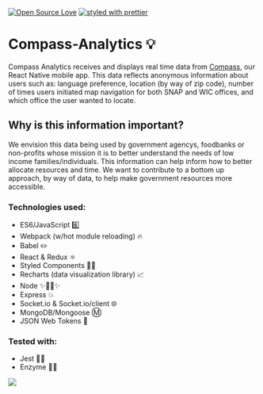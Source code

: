 [![Open Source Love](https://badges.frapsoft.com/os/v1/open-source.svg?v=103)](https://github.com/ellerbrock/open-source-badges/)
[![styled with prettier](https://img.shields.io/badge/styled_with-prettier-ff69b4.svg)](https://github.com/prettier/prettier)

# Compass-Analytics 💡
Compass Analytics receives and displays real time data from [Compass](https://github.com/KornerShop/Compass-Native), our React Native mobile app. This data reflects anonymous information about users such as: language preference, location (by way of zip code), number of times users initiated map navigation for both SNAP and WIC offices, and which office the user wanted to locate. 

## Why is this information important? 
We envision this data being used by government agencys, foodbanks or non-profits whose mission it is to better understand the needs of low income families/individuals. This information can help inform how to better allocate resources and time. We want to contribute to a bottom up approach, by way of data, to help make government resources more accessible. 

### Technologies used:
* ES6/JavaScript 6️⃣
* Webpack (w/hot module reloading) 🔥
* Babel ✏️
* React & Redux ⚛️
* Styled Components 💅🏼
* Recharts (data visualization library) 📈
* Node ✨🐢🚀✨
* Express 💥
* Socket.io & Socket.io/client 🌐
* MongoDB/Mongoose Ⓜ️
* JSON Web Tokens 👾

### Tested with:
* Jest 🤹‍♀️
* Enzyme 👩‍🔬


![](https://j.gifs.com/wjo2R8.gif)
